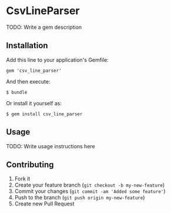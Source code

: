 # CsvLineParser

TODO: Write a gem description

## Installation

Add this line to your application's Gemfile:

    gem 'csv_line_parser'

And then execute:

    $ bundle

Or install it yourself as:

    $ gem install csv_line_parser

## Usage

TODO: Write usage instructions here

## Contributing

1. Fork it
2. Create your feature branch (`git checkout -b my-new-feature`)
3. Commit your changes (`git commit -am 'Added some feature'`)
4. Push to the branch (`git push origin my-new-feature`)
5. Create new Pull Request
